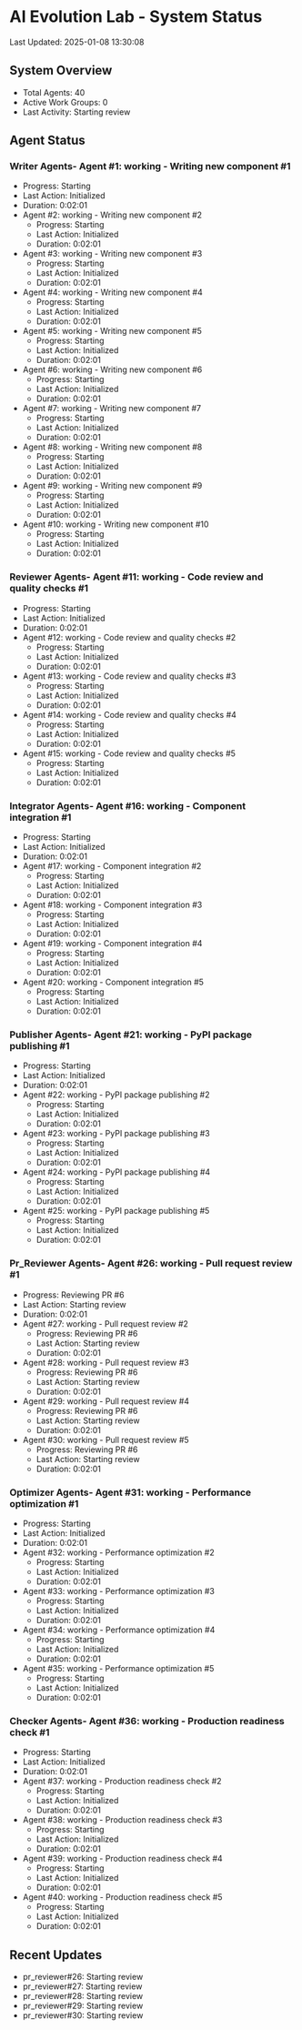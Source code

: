 # AI Evolution Lab - System Status
Last Updated: 2025-01-08 13:30:08

## System Overview
- Total Agents: 40
- Active Work Groups: 0
- Last Activity: Starting review

## Agent Status

### Writer Agents- Agent #1: working - Writing new component #1
  - Progress: Starting
  - Last Action: Initialized
  - Duration: 0:02:01
- Agent #2: working - Writing new component #2
  - Progress: Starting
  - Last Action: Initialized
  - Duration: 0:02:01
- Agent #3: working - Writing new component #3
  - Progress: Starting
  - Last Action: Initialized
  - Duration: 0:02:01
- Agent #4: working - Writing new component #4
  - Progress: Starting
  - Last Action: Initialized
  - Duration: 0:02:01
- Agent #5: working - Writing new component #5
  - Progress: Starting
  - Last Action: Initialized
  - Duration: 0:02:01
- Agent #6: working - Writing new component #6
  - Progress: Starting
  - Last Action: Initialized
  - Duration: 0:02:01
- Agent #7: working - Writing new component #7
  - Progress: Starting
  - Last Action: Initialized
  - Duration: 0:02:01
- Agent #8: working - Writing new component #8
  - Progress: Starting
  - Last Action: Initialized
  - Duration: 0:02:01
- Agent #9: working - Writing new component #9
  - Progress: Starting
  - Last Action: Initialized
  - Duration: 0:02:01
- Agent #10: working - Writing new component #10
  - Progress: Starting
  - Last Action: Initialized
  - Duration: 0:02:01

### Reviewer Agents- Agent #11: working - Code review and quality checks #1
  - Progress: Starting
  - Last Action: Initialized
  - Duration: 0:02:01
- Agent #12: working - Code review and quality checks #2
  - Progress: Starting
  - Last Action: Initialized
  - Duration: 0:02:01
- Agent #13: working - Code review and quality checks #3
  - Progress: Starting
  - Last Action: Initialized
  - Duration: 0:02:01
- Agent #14: working - Code review and quality checks #4
  - Progress: Starting
  - Last Action: Initialized
  - Duration: 0:02:01
- Agent #15: working - Code review and quality checks #5
  - Progress: Starting
  - Last Action: Initialized
  - Duration: 0:02:01

### Integrator Agents- Agent #16: working - Component integration #1
  - Progress: Starting
  - Last Action: Initialized
  - Duration: 0:02:01
- Agent #17: working - Component integration #2
  - Progress: Starting
  - Last Action: Initialized
  - Duration: 0:02:01
- Agent #18: working - Component integration #3
  - Progress: Starting
  - Last Action: Initialized
  - Duration: 0:02:01
- Agent #19: working - Component integration #4
  - Progress: Starting
  - Last Action: Initialized
  - Duration: 0:02:01
- Agent #20: working - Component integration #5
  - Progress: Starting
  - Last Action: Initialized
  - Duration: 0:02:01

### Publisher Agents- Agent #21: working - PyPI package publishing #1
  - Progress: Starting
  - Last Action: Initialized
  - Duration: 0:02:01
- Agent #22: working - PyPI package publishing #2
  - Progress: Starting
  - Last Action: Initialized
  - Duration: 0:02:01
- Agent #23: working - PyPI package publishing #3
  - Progress: Starting
  - Last Action: Initialized
  - Duration: 0:02:01
- Agent #24: working - PyPI package publishing #4
  - Progress: Starting
  - Last Action: Initialized
  - Duration: 0:02:01
- Agent #25: working - PyPI package publishing #5
  - Progress: Starting
  - Last Action: Initialized
  - Duration: 0:02:01

### Pr_Reviewer Agents- Agent #26: working - Pull request review #1
  - Progress: Reviewing PR #6
  - Last Action: Starting review
  - Duration: 0:02:01
- Agent #27: working - Pull request review #2
  - Progress: Reviewing PR #6
  - Last Action: Starting review
  - Duration: 0:02:01
- Agent #28: working - Pull request review #3
  - Progress: Reviewing PR #6
  - Last Action: Starting review
  - Duration: 0:02:01
- Agent #29: working - Pull request review #4
  - Progress: Reviewing PR #6
  - Last Action: Starting review
  - Duration: 0:02:01
- Agent #30: working - Pull request review #5
  - Progress: Reviewing PR #6
  - Last Action: Starting review
  - Duration: 0:02:01

### Optimizer Agents- Agent #31: working - Performance optimization #1
  - Progress: Starting
  - Last Action: Initialized
  - Duration: 0:02:01
- Agent #32: working - Performance optimization #2
  - Progress: Starting
  - Last Action: Initialized
  - Duration: 0:02:01
- Agent #33: working - Performance optimization #3
  - Progress: Starting
  - Last Action: Initialized
  - Duration: 0:02:01
- Agent #34: working - Performance optimization #4
  - Progress: Starting
  - Last Action: Initialized
  - Duration: 0:02:01
- Agent #35: working - Performance optimization #5
  - Progress: Starting
  - Last Action: Initialized
  - Duration: 0:02:01

### Checker Agents- Agent #36: working - Production readiness check #1
  - Progress: Starting
  - Last Action: Initialized
  - Duration: 0:02:01
- Agent #37: working - Production readiness check #2
  - Progress: Starting
  - Last Action: Initialized
  - Duration: 0:02:01
- Agent #38: working - Production readiness check #3
  - Progress: Starting
  - Last Action: Initialized
  - Duration: 0:02:01
- Agent #39: working - Production readiness check #4
  - Progress: Starting
  - Last Action: Initialized
  - Duration: 0:02:01
- Agent #40: working - Production readiness check #5
  - Progress: Starting
  - Last Action: Initialized
  - Duration: 0:02:01


## Recent Updates
- pr_reviewer#26: Starting review
- pr_reviewer#27: Starting review
- pr_reviewer#28: Starting review
- pr_reviewer#29: Starting review
- pr_reviewer#30: Starting review
